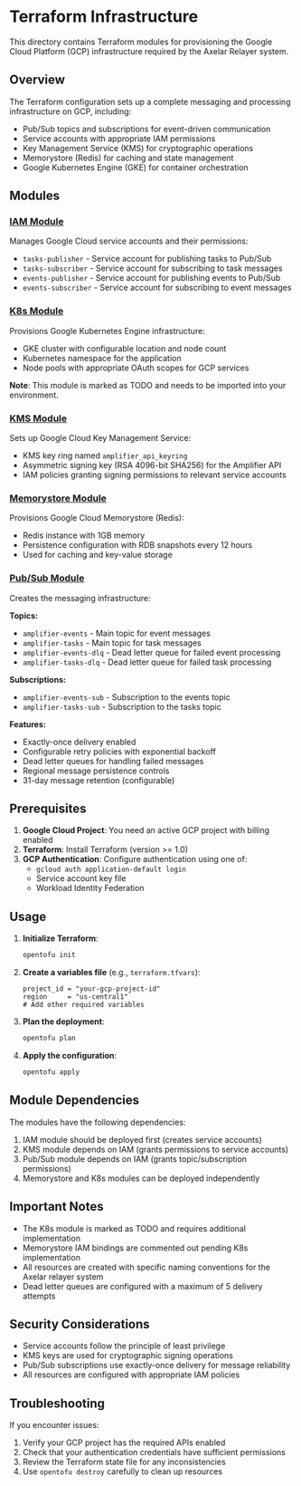 # Terraform Infrastructure

This directory contains Terraform modules for provisioning the Google Cloud Platform (GCP) infrastructure required by the Axelar Relayer system.

## Overview

The Terraform configuration sets up a complete messaging and processing infrastructure on GCP, including:
- Pub/Sub topics and subscriptions for event-driven communication
- Service accounts with appropriate IAM permissions
- Key Management Service (KMS) for cryptographic operations
- Memorystore (Redis) for caching and state management
- Google Kubernetes Engine (GKE) for container orchestration

## Modules

### [IAM Module](./modules/iam/)
Manages Google Cloud service accounts and their permissions:
- `tasks-publisher` - Service account for publishing tasks to Pub/Sub
- `tasks-subscriber` - Service account for subscribing to task messages
- `events-publisher` - Service account for publishing events to Pub/Sub
- `events-subscriber` - Service account for subscribing to event messages

### [K8s Module](./modules/k8s/)
Provisions Google Kubernetes Engine infrastructure:
- GKE cluster with configurable location and node count
- Kubernetes namespace for the application
- Node pools with appropriate OAuth scopes for GCP services

**Note**: This module is marked as TODO and needs to be imported into your environment.

### [KMS Module](./modules/kms/)
Sets up Google Cloud Key Management Service:
- KMS key ring named `amplifier_api_keyring`
- Asymmetric signing key (RSA 4096-bit SHA256) for the Amplifier API
- IAM policies granting signing permissions to relevant service accounts

### [Memorystore Module](./modules/memorystore/)
Provisions Google Cloud Memorystore (Redis):
- Redis instance with 1GB memory
- Persistence configuration with RDB snapshots every 12 hours
- Used for caching and key-value storage

### [Pub/Sub Module](./modules/pubsub/)
Creates the messaging infrastructure:

**Topics:**
- `amplifier-events` - Main topic for event messages
- `amplifier-tasks` - Main topic for task messages
- `amplifier-events-dlq` - Dead letter queue for failed event processing
- `amplifier-tasks-dlq` - Dead letter queue for failed task processing

**Subscriptions:**
- `amplifier-events-sub` - Subscription to the events topic
- `amplifier-tasks-sub` - Subscription to the tasks topic

**Features:**
- Exactly-once delivery enabled
- Configurable retry policies with exponential backoff
- Dead letter queues for handling failed messages
- Regional message persistence controls
- 31-day message retention (configurable)

## Prerequisites

1. **Google Cloud Project**: You need an active GCP project with billing enabled
2. **Terraform**: Install Terraform (version >= 1.0)
3. **GCP Authentication**: Configure authentication using one of:
   - `gcloud auth application-default login`
   - Service account key file
   - Workload Identity Federation

## Usage

1. **Initialize Terraform**:
   ```bash
   opentofu init
   ```

2. **Create a variables file** (e.g., `terraform.tfvars`):
   ```hcl
   project_id = "your-gcp-project-id"
   region     = "us-central1"
   # Add other required variables
   ```

3. **Plan the deployment**:
   ```bash
   opentofu plan
   ```

4. **Apply the configuration**:
   ```bash
   opentofu apply
   ```

## Module Dependencies

The modules have the following dependencies:
1. IAM module should be deployed first (creates service accounts)
2. KMS module depends on IAM (grants permissions to service accounts)
3. Pub/Sub module depends on IAM (grants topic/subscription permissions)
4. Memorystore and K8s modules can be deployed independently

## Important Notes

- The K8s module is marked as TODO and requires additional implementation
- Memorystore IAM bindings are commented out pending K8s implementation
- All resources are created with specific naming conventions for the Axelar relayer system
- Dead letter queues are configured with a maximum of 5 delivery attempts

## Security Considerations

- Service accounts follow the principle of least privilege
- KMS keys are used for cryptographic signing operations
- Pub/Sub subscriptions use exactly-once delivery for message reliability
- All resources are configured with appropriate IAM policies

## Troubleshooting

If you encounter issues:
1. Verify your GCP project has the required APIs enabled
2. Check that your authentication credentials have sufficient permissions
3. Review the Terraform state file for any inconsistencies
4. Use `opentofu destroy` carefully to clean up resources

